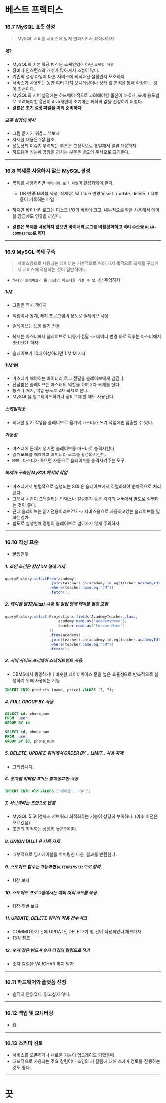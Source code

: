 # 베스트 프랙티스

### 16.7 MySQL 표준 설정

> MySQL 서버를 서비스에 맞게 변화시켜서 최적화하자

##### 왜?

- MySQL의 기본 확장 방식은 스케일업이 아닌 `스케일 아웃`
- 장비나 인스턴스의 개수가 많아져서 조정이 많다.
- 기존의 설정 파일이 다른 서비스에 최적화된 설정인지 모호하다.
- 서비스가 사용되는 동안 여러 가지 모니터링이나 상태 값 분석을 통해 확장하는 것이 최선이다.
- MySQL의 서버 설정에는 하드웨어 적으로 고려해야할 옵션이 4~5개, 복제 용도별로 고려해야할 옵션이 4~5개인데 초기에는 최적의 값을 선정하기 어렵다.
- **결론은 초기 설정 파일을 미리 준비하자**

##### 표준 설정의 예시

- 그림 옮기기 귀찮... 책보자
- 자세한 내용은 2장 참조.
- 성능상의 이슈가 우려되는 부분은 고정적으로 통일해서 일괄 대응하자.
- 하드웨어 성능에 영향을 끼치는 부분은 별도의 주석으로 표기한다.

---

### 16.8 복제를 사용하지 않는 MySQL 설정

- 복제를 사용하려면 `바이너리 로그 파일`이 활성화돼야 한다.
    * DB 변경(테이블 생성, 삭제등) 및 Table 변경(insert, update, delete..) 사항들이 기록하는 파일

- 하지만 바이너리 로그는 디스크 I/O의 비용이 크고, 내부적으로 락을 사용해서 테이블 잠금에도 영향을 끼친다.

- **결론은 복제를 사용하지 않으면 바이너리 로그를 비활성화하고 격리 수준을 `READ-COMMITTED`로 하자**

---

### 16.9 MySQL 복제 구축

> 서비스용으로 사용되는 데이터는 기본적으로 여러 가지 목적으로 복제를 구성해서 서비스에 적용하는 것이 일반적이다.

- `하나의 슬레이브가 둘 이상의 마스터를 가질 수 없다`만 주의하자


##### 1:M

- 그림은 역시 책이지

- 백업이나 통계, 배치 프로그램의 용도로 슬레이브 사용
- 슬레이브는 보통 읽기 전용
- 복제는 마스터에서 슬레이브로 비동기 전달 -> 데이터 변경 바로 직후는 마스터에서 SELECT 하자
- 슬레이브가 10대 이상이라면 1:M:M 가자

##### 1:M:M

- 마스터가 해야하는 바이너리 로그 전달을 슬레이브에게 넘긴다.
- 전달받은 슬레이브는 마스터의 역할을 하며 2차 복제를 한다.
- 통계나 배치, 백업 용도로 2차 복제로 한다.
- MySQL을 업그레이드하거나 장비교체 할 때도 사용된다.

##### 스케일아웃

- 최대한 읽기 작업을 슬레이브로 옮겨야 마스터가 쓰기 작업에만 집중할 수 있다.

##### 가용성

- 마스터에 문제가 생기면 슬레이브를 마스터로 승격시킨다
- 읽기모드를 해제하고 바이너리 로그를 활성화시킨다.
- `MMM` : 마스터가 죽으면 자동으로 슬레이브를 승격시켜주는 도구

##### 복제가 구축된 MySQL에서의 작업

- 마스터에서 병렬적으로 실행되는 SQL은 슬레이브에서 직렬화되어 순차적으로 처리된다.
- 그래서 시간이 오래걸리는 인덱스나 칼럼추가 등은 각각의 서버에서 별도로 실행하는 것이 좋다.
- 근데 슬레이브는 읽기전용이라며??? -> 서비스용으로 사용하고있는 슬레이브를 말하는건가
- 별도로 실행할때 명령이 슬레이브로 넘어가지 않게 주의하자

---

### 16.10 작성 표준

- 꿀팁인듯

##### 1. 조인 조건은 항상 ON 절에 기재

```java
queryFactory.selectFrom(academy)
                    .join(teacher).on(academy.id.eq(teacher.academyId))
                    .where(teacher.name.eq("JM"))
                    .fetch();
```

##### 2. 테이블 별칭(Alias) 사용 및 칼럼 명에 테이블 별칭 포함

```java
queryFactory.select(Projections.fields(AcademyTeacher.class,
                        academy.name.as("academyName"),
                        teacher.name.as("teacherName")
                    ))
                    .from(academy)
                    .join(teacher).on(academy.id.eq(teacher.academyId))
                    .where(teacher.name.eq("JM"))
                    .fetch();
```

##### 3. 서버 사이드 프리페어 스테이트먼트 사용

- DBMS에서 동일하거나 비슷한 데이터베이스 문을 높은 효율성으로 반복적으로 실행하기 위해 사용되는 기능

```sql
INSERT INTO products (name, price) VALUES (?, ?);
```

##### 4. FULL GROUP BY 사용

```sql
SELECT id, phone_num
FROM  user
GROUP BY id

SELECT id, phone_num
FROM  user
GROUP BY id, phone_num
```

##### 5. DELETE, UPDATE 쿼리에서 ORDER BY .. LIMIT.. 사용 자제

- 그러랍니다.

##### 6. 문자열 리터럴 표기는 홑따옴표만 사용

```sql
INSERT INTO old VALUES ('에이든', '30');
```

##### 7. 서브쿼리는 조인으로 변경

- MySQL 5.5버전까지 서브쿼리 최적화하는 기능이 상당히 부족하다. (이후 버전은 모르겠음)
- 조인의 최적화는 상당히 높은편이다.

##### 8. UNION [ALL] 은 사용 자제

- 내부적으로 임시테이블을 버퍼링한 다음, 결과를 반환한다.

##### 9. 스토어드 함수는 가능하면 `DETERMINSTIC`으로 정의

- 11장 보자

##### 10. 스토어드 프로그램에서는 예외 처리 코드를 작성

- 11장 두번 보자

##### 11. UPDATE, DELETE 쿼리와 적용 건수 체크

- COMMIT하기 전에 UPDATE, DELETE가 몇 건이 적용되었나 체크하자
- 13장 참조

##### 12. 숫자 값은 반드시 숫자 타입의 칼럼으로 정의

- 숫자 칼럼을 VARCHAR 하지 말자

---

### 16.11 하드웨어와 플랫폼 선정

- 솔직히 안읽었다. 읽고싶지 않다.

---

### 16.12 백업 및 모니터링

- 흠

---

### 16.13 스키마 검토

- 서비스를 오픈하거나 새로운 기능이 업그레이드 되었을때
- 대표적으로 사용되는 주요 칼럼이나 조인의 키 칼럼에 대해 스키마 검토를 진행하는 것도 좋다.

---

# 끗
